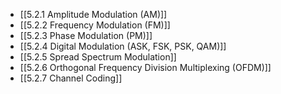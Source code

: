 

- [[5.2.1 Amplitude Modulation (AM)]]
- [[5.2.2 Frequency Modulation (FM)]]
- [[5.2.3 Phase Modulation (PM)]]
- [[5.2.4 Digital Modulation (ASK, FSK, PSK, QAM)]]
- [[5.2.5 Spread Spectrum Modulation]]
- [[5.2.6 Orthogonal Frequency Division Multiplexing (OFDM)]]
- [[5.2.7 Channel Coding]]